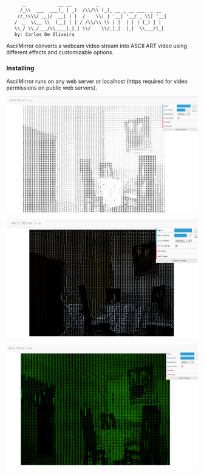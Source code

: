 
```
      _            __ __         _                      
     /_\\  ___  ___(_ | _)  /\\/\\ (_)_ __ _ __ ___  _ __ 
    //_\\\\/ __|/  __| | |  /    \\| | '__| '__/ _ \\| '__|
   /  _  \\__ \\  (__| | | / /\\/\\ \\ | |  | | | (_) | |   
   \\_/ \\_/___/\\____|_|_| \\/    \\/_|_|  |_|  \\___/|_|   
   by: Carlos De Oliveira
```

AsciiMirror converts a webcam video stream into ASCII ART video using different effects and customizable options.

### Installing

AsciiMirror runs on any web server or localhost (https required for video permissions on public web servers).


![Example 1](https://github.com/cardeol/asciimirror/blob/master/screenshots/ascii1.png)

![Example 2](https://github.com/cardeol/asciimirror/blob/master/screenshots/ascii2.png)

![Example 3](https://github.com/cardeol/asciimirror/blob/master/screenshots/ascii3.png)


